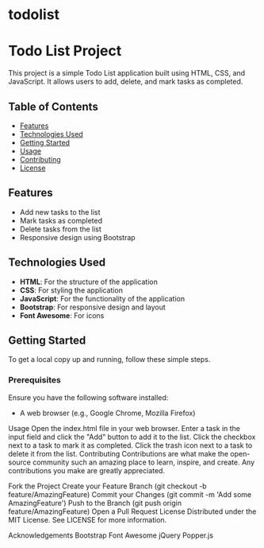 # todolist
# Todo List Project

This project is a simple Todo List application built using HTML, CSS, and JavaScript. It allows users to add, delete, and mark tasks as completed.

## Table of Contents

- [Features](#features)
- [Technologies Used](#technologies-used)
- [Getting Started](#getting-started)
- [Usage](#usage)
- [Contributing](#contributing)
- [License](#license)

## Features

- Add new tasks to the list
- Mark tasks as completed
- Delete tasks from the list
- Responsive design using Bootstrap

## Technologies Used

- **HTML**: For the structure of the application
- **CSS**: For styling the application
- **JavaScript**: For the functionality of the application
- **Bootstrap**: For responsive design and layout
- **Font Awesome**: For icons

## Getting Started

To get a local copy up and running, follow these simple steps.

### Prerequisites

Ensure you have the following software installed:

- A web browser (e.g., Google Chrome, Mozilla Firefox)

Usage
Open the index.html file in your web browser.
Enter a task in the input field and click the "Add" button to add it to the list.
Click the checkbox next to a task to mark it as completed.
Click the trash icon next to a task to delete it from the list.
Contributing
Contributions are what make the open-source community such an amazing place to learn, inspire, and create. Any contributions you make are greatly appreciated.

Fork the Project
Create your Feature Branch (git checkout -b feature/AmazingFeature)
Commit your Changes (git commit -m 'Add some AmazingFeature')
Push to the Branch (git push origin feature/AmazingFeature)
Open a Pull Request
License
Distributed under the MIT License. See LICENSE for more information.

Acknowledgements
Bootstrap
Font Awesome
jQuery
Popper.js
